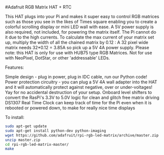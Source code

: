 <!--
 ---
 name: Adafruit RGB Matrix HAT + RTC
 class: board
 type: LED
 formfactor: HAT
 manufacturer: Adafruit
 description: Run large HUB75 matrices of a Raspberry Pi
 url: https://learn.adafruit.com/adafruit-rgb-matrix-plus-real-time-clock-hat-for-raspberry-pi
 buy: https://www.adafruit.com/products/2345
 image: adafruit_matrix.png 
 pincount: 40
 eeprom: yes
 power:
   '1':
   '2':
 ground:
   '6': 
 pin:
   '3':
     mode: I2C
   '5':
     mode: I2C
   '29': 
   '33':
   '31':
   '32':
   '36':
   '16':
   '7':
   '11': 
   '40':
   '15':
   '37':
   '13':
   '38':

i2c:
  '0x68':
    name: DS1307
    device: DS1307
 -->
 #Adafruit RGB Matrix HAT + RTC
 
This HAT plugs into your Pi and makes it super easy to control RGB matrices such as those you see in the likes of Times square enabling you to create a colorful scrolling display or mini LED wall with ease. A 5V power supply is also required, not included, for powering the matrix itself. The Pi cannot do it due to the high currents. To calculate the max current of your matrix set up, multiply the width of all the chained matrix by 0.12 : A 32 pixel wide matrix needs 32*0.12 = 3.85A so pick up a 5V 4A power supply. Please note: this HAT is only for use with HUB75 type RGB Matrices. Not for use with NeoPixel, DotStar, or other 'addressable' LEDs.

Features:

Simple design - plug in power, plug in IDC cable, run our Python code!
Power protection circuitry - you can plug a 5V 4A wall adapter into the HAT and it will automatically protect against negative, over or under-voltages! Yay for no accidental destruction of your setup.
Onboard level shifters to convert the RasPi's 3.3V to 5.0V logic for clean and glitch free matrix driving
DS1307 Real Time Clock can keep track of time for the Pi even when it is rebooted or powered down, to make for really nice time displays
 
To install:
 ```bash
sudo apt-get update
sudo apt-get install python-dev python-imaging
wget https://github.com/adafruit/rpi-rgb-led-matrix/archive/master.zip
unzip master.zip
cd rpi-rgb-led-matrix-master/
make
 ```
